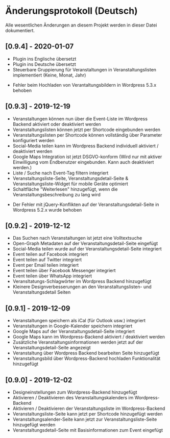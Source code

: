 # Änderungsprotokoll (Deutsch)
Alle wesentlichen Änderungen an diesem Projekt werden in dieser Datei dokumentiert.

## [0.9.4] - 2020-01-07
+   Plugin ins Englische übersetzt
+   Plugin ins Deutsche übersetzt
+   Steuerbare Gruppierung für Veranstaltungen in Veranstaltungslisten implementiert (Keine, Monat, Jahr)
-   Fehler beim Hochladen von Verantaltungsbildern in Wordpress 5.3.x behoben

## [0.9.3] - 2019-12-19
+   Veranstaltungen können nun über die Event-Liste im Wordpress Backend aktiviert oder deaktiviert werden
+   Veranstaltungslisten können jetzt per Shortcode eingebunden werden
+   Veranstaltungslisten per Shortcode können vollständig über Parameter konfiguriert werden
+   Social-Media teilen kann im Wordpress Backend individuell aktiviert / deaktiviert werden
+   Google Maps Integration ist jetzt DSGVO-konform (Wird nur mit aktiver Einwilligung vom Endbenutzer eingebunden. Kann auch deaktiviert werden.)
+   Liste / Suche nach Event-Tag filtern integriert
+   Veranstaltungsliste-Seite, Veranstaltungsdetail-Seite & Veranstaltungsliste-Widget für mobile Geräte optimiert
+   Schaltfläche "Weiterlesen" hinzugefügt, wenn die Veranstaltungsbeschreibung zu lang wird
-   Der Fehler mit jQuery-Konflikten auf der Veranstaltungsdetail-Seite in Wordpress 5.2.x wurde behoben

## [0.9.2] - 2019-12-12
+   Das Suchen nach Veranstaltungen ist jetzt eine Volltextsuche
+   Open-Graph Metadaten auf der Veranstaltungsdetail-Seite eingefügt
+   Social-Media teilen wurde auf der Veranstaltungsdetail-Seite integriert
+   Event teilen auf Facebook integriert
+   Event teilen auf Twitter integriert
+   Event per Email teilen integriert
+   Event teilen über Facebook Messenger integriert
+   Event teilen über WhatsApp integriert
+   Veransltatungs-Schlagwörter im Wordpress Backend hinzugefügt
+   Kleinere Designverbesserungen an den Veranstaltungslisten- und Veranstaltungsdetail Seiten

## [0.9.1] - 2019-12-09
+   Veranstaltungen speichern als iCal (für Outlook usw.) integriert
+   Veranstaltungen in Google-Kalender speichern integriert
+   Google Maps auf der Veranstaltungsdetail-Seite integriert
+   Google Maps kann im Wordpress-Backend aktiviert / deaktiviert werden
+   Zusätzliche Veranstaltungsinformationen werden jetzt auf der Veranstaltungsdetail-Seite angezeigt
+   Veranstaltung über Wordpress Backend bearbeiten Seite hinzugefügt
+   Veranstaltungsbild über Wordpress-Backend hochladen Funktionalität hinzugefügt

## [0.9.0] - 2019-12-02
+   Designeinstellungen zum Wordpress-Backend hinzugefügt
+   Aktivieren / Deaktivieren des Veranstaltungskalenders im Wordpress-Backend
+   Aktivieren / Deaktivieren der Veranstaltungsliste im Wordpress-Backend
+   Veranstaltungsliste-Seite kann jetzt per Shortcode hinzugefügt werden
+   Veranstaltungsalender-Seite kann jetzt zur Veranstaltungsliste-Seite hinzugefügt werden
+   Veranstaltungsdetail-Seite mit Basisinformationen zum Event eingefügt